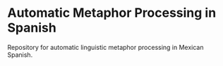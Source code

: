 # Automatic Metaphor Processing in Spanish
Repository for automatic linguistic metaphor processing in Mexican Spanish.
